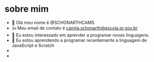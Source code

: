# sobre mim
- 👋 Olá meu nome é @SCHONARTHCAMS
- :+1: Meu email de contato é camila.schonarth@escola.pr.gov.br
- 👀 Eu estou interessado em aprender a programar novas linguagens.
- 🌱 Eu estou aprendendo a programar recentemente a linguagem de JavaScript e Scratch
- 
- 


